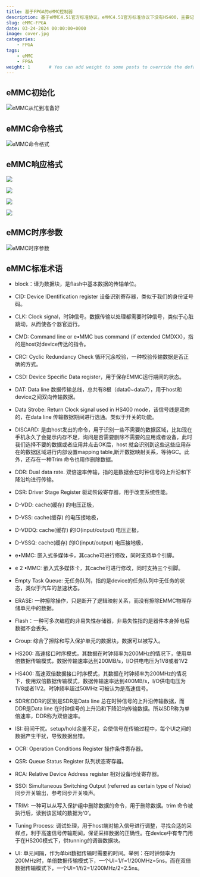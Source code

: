 ```yaml
---
title: 基于FPGA的eMMC控制器
description: 基于eMMC4.51官方标准协议。eMMC4.51官方标准协议下没有HS400，主要记录HS200的开发。
slug: eMMC-FPGA
date: 03-24-2024 00:00:00+0000
image: cover.jpg
categories:
    - FPGA
tags:
    - eMMC
    - FPGA
weight: 1       # You can add weight to some posts to override the default sorting (date descending)
---
```


## eMMC初始化
![eMMC从忙到准备好](busytoready.png)

## eMMC命令格式
![eMMC命令格式](commandtype.png)


## eMMC响应格式
![ ](response0.png)

![ ](response1.png)

![ ](response2.png)

![ ](response3.png)


## eMMC时序参数
![eMMC时序参数](time.jpg)

## eMMC标准术语
- block：译为数据块，是flash中基本数据的传输单位。
- CID: Device IDentification register 设备识别寄存器，类似于我们的身份证号码。
- CLK: Clock signal，时钟信号。数据传输以处理都需要时钟信号，类似于心脏跳动，从而使各个器官运行。
- CMD: Command line or e•MMC bus command (if extended CMDXX)，指的是host对device传达的指令。
- CRC: Cyclic Redundancy Check 循环冗余校验，一种校验传输数据是否正确的方式。
- CSD: Device Specific Data register，用于保存EMMC运行期间的状态。
- DAT: Data line 数据传输总线，总共有8根（data0~data7），用于host和device之间双向传输数据。
- Data Strobe: Return Clock signal used in HS400 mode，该信号线是双向的，在data line 传输数据期间进行选通。类似于开关的功能。
- DISCARD: 是由host发出的命令，用于识别一些不需要的数据区域，比如现在手机永久了会提示内存不足，询问是否需要删除不需要的应用或者设备，此时我们选择不要的数据或者应用并点击OK后，host 就会识别到这些这些应用存在的数据区域进行内部设置mapping table,断开数据映射关系，等待GC。此外，还存在一种Trim 命令也用作删除数据。
- DDR: Dual data rate. 双倍速率传输，指的是数据会在时钟信号的上升沿和下降沿均进行传输。
- DSR: Driver Stage Register 驱动阶段寄存器，用于改变系统性能。
- D-VDD: cache(缓存) 的电压正极，
- D-VSS: cache(缓存) 的电压接地极，
- D-VDDQ: cache(缓存) 的IO(input/output) 电压正极，
- D-VSSQ: cache(缓存) 的IO(input/output) 电压接地极，
- e•MMC: 嵌入式多媒体卡，其cache可进行修改，同时支持单个引脚。
- e 2 •MMC: 嵌入式多媒体卡，其cache可进行修改，同时支持三个引脚。
- Empty Task Queue: 无任务队列，指的是device的任务队列中无任务的状态，类似于汽车的怠速状态。
- ERASE: 一种擦除操作，只是断开了逻辑映射关系，而没有擦除EMMC物理存储单元中的数据。
- Flash：一种可多次编程的非易失性存储器，非易失性指的是器件本身掉电后数据不会丢失。
- Group: 综合了擦除和写入保护单元的数据块，数据可以被写入。
- HS200: 高速接口时序模式，其数据在时钟频率为200MHz的情况下，使用单倍数据传输模式，数据传输速率达到200MB/s，I/O供电电压为1V8或者1V2
- HS400: 高速双倍数据接口时序模式，其数据在时钟频率为200MHz的情况下，使用双倍数据传输模式，数据传输速率达到400MB/s，I/O供电电压为1V8或者1V2。时钟频率超过50MHz 可被认为是高速信号。
- SDR和DDR的区别是SDR是Data line 总在时钟信号的上升沿传输数据，而DDR是Data line 在时钟信号的上升沿和下降沿均传输数据。所以SDR称为单倍速率，DDR称为双倍速率。
- ISI: 码间干扰。setup/hold余量不足，会使信号在传输过程中，每个UI之间的数据产生干扰，导致数据出错。
- OCR: Operation Conditions Register 操作条件寄存器。
- QSR: Queue Status Register 队列状态寄存器。
- RCA: Relative Device Address register 相对设备地址寄存器。
- SSO: Simultaneous Switching Output (referred as certain type of Noise)同步开关输出，参考同步开关噪声。
- TRIM: 一种可以从写入保护组中删除数据的命令，用于删除数据。trim 命令被执行后，读到该区域的数据为‘0’。

- Tuning Process: 调试处理，用于host端对输入信号进行调整，寻找合适的采样点，利于高速信号传输期间，保证采样数据的正确性。在device中有专门用于在HS200模式下，供tunning的调谐数据块。

- UI: 单元间隔，作为单bit数据传输时需要的时间。举例：在时钟频率为200MHz时，单倍数据传输模式下，一个UI=1/f=1/200MHz=5ns。而在双倍数据传输模式下，一个UI=1/f/2=1/200MHz/2=2.5ns。
